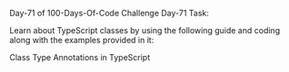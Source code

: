 Day-71 of 100-Days-Of-Code Challenge
Day-71 Task:

Learn about TypeScript classes by using the following guide and coding along with the examples provided in it:

Class Type Annotations in TypeScript